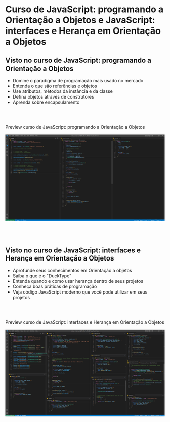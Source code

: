 # Curso de JavaScript: programando a Orientação a Objetos e JavaScript: interfaces e Herança em Orientação a Objetos

## Visto no curso de JavaScript: programando a Orientação a Objetos
<ul>
<li>Domine o paradigma de programação mais usado no mercado</li>
<li>Entenda  o que são referências e objetos</li>
<li>Use atributos, métodos da instância e da classe</li>
<li>Defina objetos através de construtores</li>
<li>Aprenda sobre encapsulamento</li>
</ul>

<br><br>
<p>Preview curso de JavaScript: programando a Orientação a Objetos</p>
<img src="preview.png" />

<br> <br>

## Visto no curso de JavaScript: interfaces e Herança em Orientação a Objetos

<ul>
<li>Aprofunde seus conhecimentos em Orientação a objetos</li>
<li>Saiba o que é o "DuckType"</li>
<li>Entenda quando e como usar herança dentro de seus projetos</li>
<li>Conheça boas práticas de programação</li>
<li>Veja código JavaScript moderno que você pode utilizar em seus projetos</li>
</ul>

<br><br>
<p>Preview curso de JavaScript: interfaces e Herança em Orientação a Objetos</p>
<img src="preview2.png" />

<br> <br>